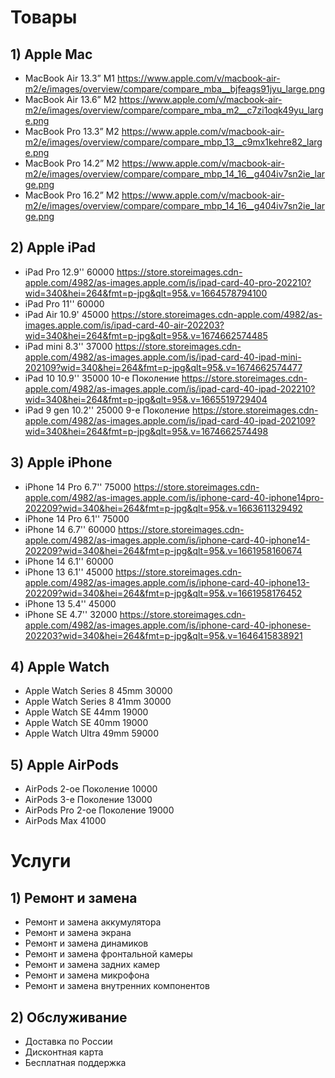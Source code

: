 # Товары

## 1) Apple Mac
* MacBook Air 13.3” M1 https://www.apple.com/v/macbook-air-m2/e/images/overview/compare/compare_mba__bjfeags91jyu_large.png
* MacBook Air 13.6” M2 https://www.apple.com/v/macbook-air-m2/e/images/overview/compare/compare_mba_m2__c7zi1oqk49yu_large.png
* MacBook Pro 13.3” M2 https://www.apple.com/v/macbook-air-m2/e/images/overview/compare/compare_mbp_13__c9mx1kehre82_large.png
* MacBook Pro 14.2” M2 https://www.apple.com/v/macbook-air-m2/e/images/overview/compare/compare_mbp_14_16__g404iv7sn2ie_large.png
* MacBook Pro 16.2” M2 https://www.apple.com/v/macbook-air-m2/e/images/overview/compare/compare_mbp_14_16__g404iv7sn2ie_large.png
## 2) Apple iPad
* iPad Pro 12.9'' 60000 https://store.storeimages.cdn-apple.com/4982/as-images.apple.com/is/ipad-card-40-pro-202210?wid=340&hei=264&fmt=p-jpg&qlt=95&.v=1664578794100
* iPad Pro 11'' 60000
* iPad Air 10.9' 45000 https://store.storeimages.cdn-apple.com/4982/as-images.apple.com/is/ipad-card-40-air-202203?wid=340&hei=264&fmt=p-jpg&qlt=95&.v=1674662574485
* iPad mini 8.3'' 37000 https://store.storeimages.cdn-apple.com/4982/as-images.apple.com/is/ipad-card-40-ipad-mini-202109?wid=340&hei=264&fmt=p-jpg&qlt=95&.v=1674662574477
* iPad 10 10.9'' 35000 10-е Поколение https://store.storeimages.cdn-apple.com/4982/as-images.apple.com/is/ipad-card-40-ipad-202210?wid=340&hei=264&fmt=p-jpg&qlt=95&.v=1665519729404
* iPad 9 gen 10.2'' 25000 9-е Поколение https://store.storeimages.cdn-apple.com/4982/as-images.apple.com/is/ipad-card-40-ipad-202109?wid=340&hei=264&fmt=p-jpg&qlt=95&.v=1674662574498
## 3) Apple iPhone
* iPhone 14 Pro 6.7'' 75000 https://store.storeimages.cdn-apple.com/4982/as-images.apple.com/is/iphone-card-40-iphone14pro-202209?wid=340&hei=264&fmt=p-jpg&qlt=95&.v=1663611329492
* iPhone 14 Pro 6.1'' 75000
* iPhone 14 6.7'' 60000 https://store.storeimages.cdn-apple.com/4982/as-images.apple.com/is/iphone-card-40-iphone14-202209?wid=340&hei=264&fmt=p-jpg&qlt=95&.v=1661958160674
* iPhone 14 6.1'' 60000
* iPhone 13 6.1'' 45000 https://store.storeimages.cdn-apple.com/4982/as-images.apple.com/is/iphone-card-40-iphone13-202209?wid=340&hei=264&fmt=p-jpg&qlt=95&.v=1661958176452
* iPhone 13 5.4'' 45000
* iPhone SE 4.7'' 32000 https://store.storeimages.cdn-apple.com/4982/as-images.apple.com/is/iphone-card-40-iphonese-202203?wid=340&hei=264&fmt=p-jpg&qlt=95&.v=1646415838921
## 4) Apple Watch
* Apple Watch Series 8 45mm 30000
* Apple Watch Series 8 41mm 30000
* Apple Watch SE 44mm 19000
* Apple Watch SE 40mm 19000
* Apple Watch Ultra 49mm 59000
## 5) Apple AirPods
* AirPods 2-oe Поколение 10000
* AirPods 3-е Поколение 13000
* AirPods Pro 2-ое Поколение 19000
* AirPods Max 41000
# Услуги
## 1) Ремонт и замена
* Ремонт и замена аккумулятора
* Ремонт и замена экрана
* Ремонт и замена динамиков 
* Ремонт и замена фронтальной камеры
* Ремонт и замена задних камер
* Ремонт и замена микрофона 
* Ремонт и замена внутренних компонентов
## 2) Обслуживание
* Доставка по России
* Дисконтная карта
* Бесплатная поддержка
